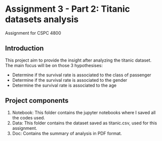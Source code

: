 # Assignment 3 - Part 2: Titanic datasets analysis
 Assignment for CSPC 4800

## Introduction
This project aim to provide the insight after analyzing the titanic dataset. The main focus will be on those 3 hypothesises:
- Determine if the survival rate is associated to the class of passenger
- Determine if the survival rate is associated to the gender
- Determine the survival rate is associated to the age

## Project components
1. Notebook: This folder contains the jupyter notebooks where I saved all the codes used.
2. Data: This folder contains the dataset saved as titanic.csv, used for this assignment.
3. Doc: Contains the summary of analysis in PDF format.
